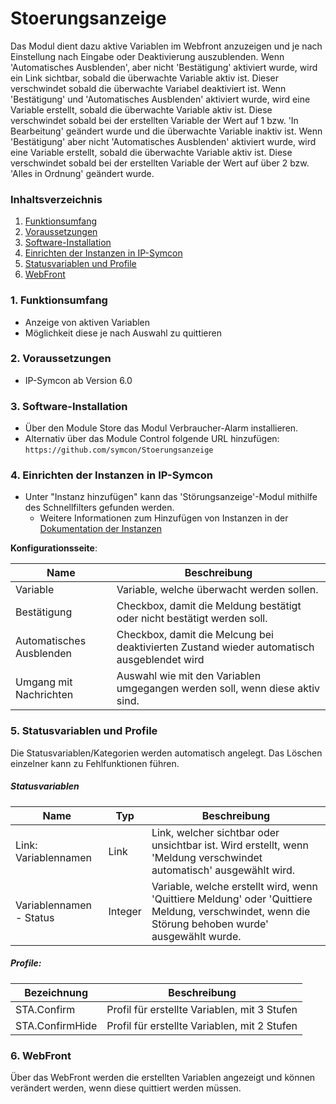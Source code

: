 # Stoerungsanzeige
Das Modul dient dazu aktive Variablen im Webfront anzuzeigen und je nach Einstellung nach Eingabe oder Deaktivierung auszublenden. 
Wenn 'Automatisches Ausblenden', aber nicht 'Bestätigung' aktiviert wurde, wird ein Link sichtbar, sobald die überwachte Variable aktiv ist. Dieser verschwindet sobald die überwachte Variabel deaktiviert ist.
Wenn 'Bestätigung' und 'Automatisches Ausblenden' aktiviert wurde, wird eine Variable erstellt, sobald die überwachte Variable aktiv ist. Diese verschwindet sobald bei der erstellten Variable der Wert auf 1 bzw. 'In Bearbeitung' geändert wurde und die überwachte Variable inaktiv ist.
Wenn 'Bestätigung' aber nicht 'Automatisches Ausblenden' aktiviert wurde, wird eine Variable erstellt, sobald die überwachte Variable aktiv ist. Diese verschwindet sobald bei der erstellten Variable der Wert auf über 2 bzw. 'Alles in Ordnung' geändert wurde. 

### Inhaltsverzeichnis

1. [Funktionsumfang](#1-funktionsumfang)
2. [Voraussetzungen](#2-voraussetzungen)
3. [Software-Installation](#3-software-installation)
4. [Einrichten der Instanzen in IP-Symcon](#4-einrichten-der-instanzen-in-ip-symcon)
5. [Statusvariablen und Profile](#5-statusvariablen-und-profile)
6. [WebFront](#6-webfront)

### 1. Funktionsumfang

* Anzeige von aktiven Variablen
* Möglichkeit diese je nach Auswahl zu quittieren

### 2. Voraussetzungen

- IP-Symcon ab Version 6.0

### 3. Software-Installation

* Über den Module Store das Modul Verbraucher-Alarm installieren.
* Alternativ über das Module Control folgende URL hinzufügen:
`https://github.com/symcon/Stoerungsanzeige`

### 4. Einrichten der Instanzen in IP-Symcon

- Unter "Instanz hinzufügen" kann das 'Störungsanzeige'-Modul mithilfe des Schnellfilters gefunden werden.
    - Weitere Informationen zum Hinzufügen von Instanzen in der [Dokumentation der Instanzen](https://www.symcon.de/service/dokumentation/konzepte/instanzen/#Instanz_hinzufügen)

__Konfigurationsseite__:

Name                     | Beschreibung
------------------------ | ---------------------------------
Variable                 | Variable, welche überwacht werden sollen.
Bestätigung              | Checkbox, damit die Meldung bestätigt oder nicht bestätigt werden soll.
Automatisches Ausblenden | Checkbox, damit die Melcung bei deaktivierten Zustand wieder automatisch ausgeblendet wird 
Umgang mit Nachrichten   | Auswahl wie mit den Variablen umgegangen werden soll, wenn diese aktiv sind.

### 5. Statusvariablen und Profile

Die Statusvariablen/Kategorien werden automatisch angelegt. Das Löschen einzelner kann zu Fehlfunktionen führen.

##### Statusvariablen

Name                    | Typ     | Beschreibung
----------------------- | ------- | ----------------
Link: Variablennamen    | Link    | Link, welcher sichtbar oder unsichtbar ist. Wird erstellt, wenn 'Meldung verschwindet automatisch' ausgewählt wird.
Variablennamen - Status | Integer | Variable, welche erstellt wird, wenn 'Quittiere Meldung' oder 'Quittiere Meldung, verschwindet, wenn die Störung behoben wurde' ausgewählt wurde. 


##### Profile:

Bezeichnung        | Beschreibung
------------------ | -----------------
STA.Confirm        | Profil für erstellte Variablen, mit 3 Stufen
STA.ConfirmHide    | Profil für erstellte Variablen, mit 2 Stufen

### 6. WebFront
Über das WebFront werden die erstellten Variablen angezeigt und können verändert werden, wenn diese quittiert werden müssen.
